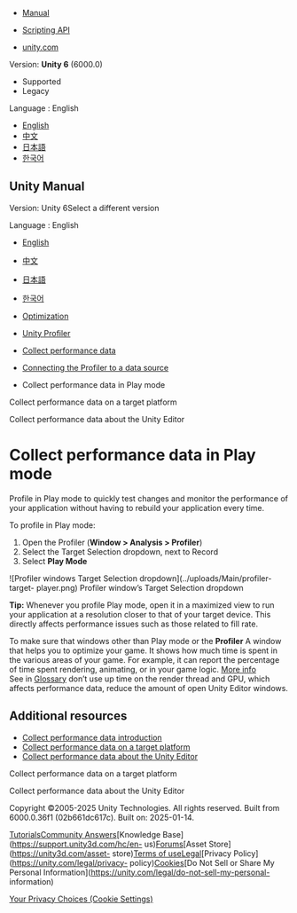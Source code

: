 [](https://docs.unity3d.com)

  * [Manual](../Manual/index.html)
  * [Scripting API](../ScriptReference/index.html)

  * [unity.com](https://unity.com/)

Version: **Unity 6** (6000.0)

  * Supported
  * Legacy

Language : English

  * [English](/Manual/profiling-play-mode.html)
  * [中文](/cn/current/Manual/profiling-play-mode.html)
  * [日本語](/ja/current/Manual/profiling-play-mode.html)
  * [한국어](/kr/current/Manual/profiling-play-mode.html)

[](https://docs.unity3d.com)

## Unity Manual

Version: Unity 6Select a different version

Language : English

  * [English](/Manual/profiling-play-mode.html)
  * [中文](/cn/current/Manual/profiling-play-mode.html)
  * [日本語](/ja/current/Manual/profiling-play-mode.html)
  * [한국어](/kr/current/Manual/profiling-play-mode.html)

  * [Optimization](analysis.html)
  * [Unity Profiler](Profiler.html)
  * [Collect performance data](profiler-collect-data.html)
  * [Connecting the Profiler to a data source](profiler-profiling-applications.html)
  * Collect performance data in Play mode

[](profiling-target-device.html)

Collect performance data on a target platform

[](profiling-edit-mode.html)

Collect performance data about the Unity Editor

# Collect performance data in Play mode

Profile in Play mode to quickly test changes and monitor the performance of
your application without having to rebuild your application every time.

To profile in Play mode:

  1. Open the Profiler (**Window > Analysis > Profiler**)
  2. Select the Target Selection dropdown, next to Record
  3. Select **Play Mode**

![Profiler windows Target Selection dropdown](../uploads/Main/profiler-target-
player.png) Profiler window’s Target Selection dropdown

**Tip:** Whenever you profile Play mode, open it in a maximized view to run
your application at a resolution closer to that of your target device. This
directly affects performance issues such as those related to fill rate.

To make sure that windows other than Play mode or the **Profiler** A window
that helps you to optimize your game. It shows how much time is spent in the
various areas of your game. For example, it can report the percentage of time
spent rendering, animating, or in your game logic. [More info](Profiler.html)  
See in [Glossary](Glossary.html#Profiler) don’t use up time on the render
thread and GPU, which affects performance data, reduce the amount of open
Unity Editor windows.

## Additional resources

  * [Collect performance data introduction](profiling-collect-data-introduction.html)
  * [Collect performance data on a target platform](profiling-target-device.html)
  * [Collect performance data about the Unity Editor](profiling-edit-mode.html)

[](profiling-target-device.html)

Collect performance data on a target platform

[](profiling-edit-mode.html)

Collect performance data about the Unity Editor

Copyright ©2005-2025 Unity Technologies. All rights reserved. Built from
6000.0.36f1 (02b661dc617c). Built on: 2025-01-14.

[Tutorials](https://learn.unity.com/)[Community
Answers](https://answers.unity3d.com)[Knowledge
Base](https://support.unity3d.com/hc/en-
us)[Forums](https://forum.unity3d.com)[Asset Store](https://unity3d.com/asset-
store)[Terms of
use](https://docs.unity3d.com/Manual/TermsOfUse.html)[Legal](https://unity.com/legal)[Privacy
Policy](https://unity.com/legal/privacy-
policy)[Cookies](https://unity.com/legal/cookie-policy)[Do Not Sell or Share
My Personal Information](https://unity.com/legal/do-not-sell-my-personal-
information)

[Your Privacy Choices (Cookie Settings)](javascript:void\(0\);)


